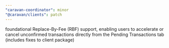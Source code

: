 ```yaml
---
"caravan-coordinator": minor
"@caravan/clients": patch
---
```


foundational Replace-By-Fee (RBF) support, enabling users to accelerate or cancel unconfirmed transactions directly from the Pending Transactions tab (includes fixes to client package)

